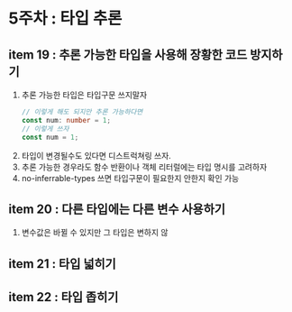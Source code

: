 # 5주차 : 타입 추론

## item 19 : 추론 가능한 타입을 사용해 장황한 코드 방지하기

1. 추론 가능한 타입은 타입구문 쓰지말자
   ```ts
   // 이렇게 해도 되지만 추론 가능하다면
   const num: number = 1;
   // 이렇게 쓰자
   const num = 1;
   ```
2. 타입이 변경될수도 있다면 디스트럭쳐링 쓰자.
3. 추론 가능한 경우라도 함수 반환이나 객체 리터럴에는 타입 명시를 고려하자
4. no-inferrable-types 쓰면 타입구문이 필요한지 안한지 확인 가능

## item 20 : 다른 타입에는 다른 변수 사용하기

1. 변수값은 바뀔 수 있지만 그 타입은 변하지 않

## item 21 : 타입 넓히기

## item 22 : 타입 좁히기
